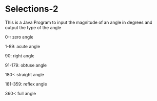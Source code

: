 # Selections-2

This is a Java Program to input the magnitude of an angle in degrees and output the type of  the angle

0-: zero angle

1-89: acute angle 

90: right angle 

91-179: obtuse angle 

180-: straight angle 

181-359: reflex angle 

360-: full angle
